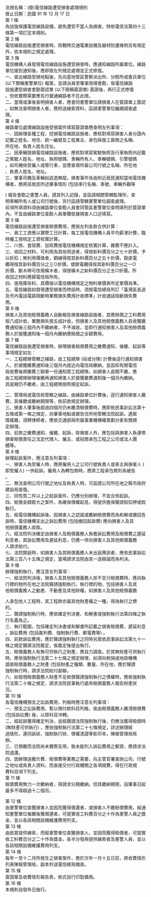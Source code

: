 法規名稱：(廢)電信線路遭受損害處理規則  
廢止日期：民國 91 年 12 月 17 日  
第 1 條  
為加強保護電信線路設備，避免遭受不當人為損害，特依電信法第四十三  
條第一項訂定本規則。  
第 2 條  
電信線路設施遭受損害時，除戰時交通電業設備及器材防護條例另有規定  
外，依本規則之規定處理。  
第 3 條  
電信機構人員發現電信線路設施遭受損害時，應通知線路所屬單位。線路  
單位接到通知後，應即按左列規定處理並正式修復。  
一、查出線路受損地點後，先向當地管區警察派出所、分駐所或憲兵單位  
(以下簡稱憲警單位) 報案，並請派員至肇事現場會勘，俟電信線路  
設施遭受損害會勘簽認單 (以下簡稱簽證單) 簽證後，再行正式修復  
。但依實際需要應先行搶通線路者不在此限。  
二、當場或事後查明損害人者，應會同憲警單位請損害人在簽證單上簽認  
。如無法查明損害人者，應附送線索資料，函請憲警單位繼續調查處  
理。  
第 4 條  
線路單位處理線路設施受損案件填寫簽證單應查明左列事項：  
一、因辦理各種工程，挖損電信線路設施者，應核對填寫損害人身分證內  
記載之姓名、地住、統一編號及工程業主、承包與施工廠商之名稱、  
所在地、負責人姓名住址。  
二、因車輛毀損電信線路設施者，應核對填寫駕駛執照及行車執照內記載  
之駕駛人姓名、地址、執照號碼、車輛所有人、車輛號碼、引擎號碼  
。如司機係受僱人或寄行車，並應查填所屬公司行號之名稱、所在地  
、負責人姓名、地址。  
三、肇事司機及車輛如逃逸無蹤，損害事件係由附近居民通知當地電信機  
構者，應將該居民所述肇事情形 (包括車行名稱、車號、車輛外觀等  


) 報告會勘之憲警人員，請其列入記錄，並函請相關管轄監理所，查  
明車輛所有人或公司行號後，另行函請管轄憲警單位調查處理。  
前項所填資料須由線路單位查勘人員會同管區憲警單位查明填列於簽證單  
內，不宜由線路單位查勘人員單獨依據損害人口述填寫。  
第 5 條  
電信線路設施遭受損害賠償費用，應按左列各款合併計算：  
一、員工工資應以實際工日計算，每工按電信機構人員平均薪津計費，臨  
時僱工按核定工資核實計算。  
二、川旅、食宿費、加班費按電信機構規定核實計算，雜費不應計入。  
三、收回之材料，可利用為其他用途者，得按新料價百分之七十折價，予  
以折扣；無利用價值者，銅線得按其新料價百分之五十折價，鋁皮電  
纜得按其新料價百分之三○折價，塑膠電纜得按其新料價百分之一○  
折價，斷木桿可改用橫木者，得按橫木之新料價百分之五○折價。所  
收回之材料應歸電信局所有。  
四、提用庫存料，其價值以電信機構規定之物料單價表所定單價為準。  
五、電信線路如發現遭受損害而停話時，須按電信總局所訂「臺灣區長途  
及市內電話電路阻斷時業務損失費用計收標準」計收通話阻斷損失費  
用。  
第 6 條  
損害人及其他賠償義務人自動報告損害線路設施者，其應賠償之工料費用  
按八成計收，業務損失按五成計收，但損害人及其他賠償義務人自收獲繳  
費通知後三個月內不繳納者，不予減收，並即行通知損害人及其他賠償義  
務人於接獲通知後一個月內繳納應賠償之全額費用。  
第 7 條  
電信線路設施遭受損害時，辦理損害賠償費用之繳費通知、催繳、起訴等  
事項規定如左：  
一、工程總隊管轄之線路，由工程總隊 (站或分隊) 計費後逕行通知損害  
人，於接獲繳費通知後三個月內就近向電信局繳納，並函知有關電信  
局收費後將繳費三聯單一份通知原工程總隊。如損害人逾期不繳，應  
由工程總隊辦理催繳再通知損害人於接獲繳費通知後一個月內繳納。  
其逾期仍不繳者，由工程總隊按照規定起訴。  


二、管理局或電信局管轄之線路，由線路單位計費後，逕行通知損害人繳  
費，其催繳或繳納期限等，依前款規定辦理。  
三、損害人肇事後超過四個月仍未繳清賠償費時，應即依民事訢訟法第十  
五條或第一條之規定，向肇事地點或被告住所地管轄法院起訴。遇案  
情複雜，須聘律師者，應依交通部與所屬事業機構權責劃分表有關規  
定辦理。  
四、前款之繳費通知、催繳、起訴，除損害人外，應包括與損害人負連帶  
損害賠償責任之法定代理人、僱主、或招商承包工程之公司或法人團  
體等。  
第 8 條  
辦理起訴案件，應注意左列事項：  
一、損害人為受僱人時，應將僱用人之公司行號負責人或車主與損害人 (  
即受僱人) 一併起訴。僱用人為轉包商時，應將工程承包商列為被告  
。  
二、無法查明公司行號之地址及負責人時，可函請公司所在地之縣市政府  
建設局查復。  
三、同性質二件以上之起訴案件，仍應分別辦理，不宜合併起訴。  
四、賠償金額鉅大之案件，為確保債權起見，得提供擔保聲請假扣押或假  
執行。  
五、經電信機構起訴後，因損害人之認諾或繳納賠償費而為和解或撤回告  
訴時，電信機構支出之訴訟費用 (包括撤回起訴費) 應向損害人及其  
他賠償義務人收取。  
六、經法院判決確定由損害人及賠償義務人負擔訴訟費用及賠償費之遲延  
利息者，其訴訟費用及遲延利息，仍應一併向損害人及其他賠償義務  
人請求給付。  
七、法院開庭時，如損害人及其賠償義務人未出庭應訊者，應依民事訴訟  
法第三百八十五條之規定，當場請求法院由其一造辯論而為判決。  
第 9 條  
辦理強制執行，應注意左列事項：  
一、經法院判決後，損害人及其他賠償義務人拒不支付賠償費時，應向執  
行標的物所在地之法院聲請強制執行。執行標的物，包括損害人及其  
他賠償義務人之動產、不動產及其他財權。如損害人及其他賠償義務  


人承包他人工程時，其工程款亦屬其他財產權之一種，得為執行之標  
的。  
二、聲請強制執行時，應依確定判決書、和解書或強制執行法第四條之執  
行名義為之。  
三、執行範圍，包括確定判決書或和解書所記載之損害賠償費，遲延利息  
，訴訟費用 (包括裁判費、強制執行費、郵電費等) 。  
四、前款訴訟費用，應於聲請強制執行之同時另案依民事訴訟法第九十一  
條之規定聲請法院裁定，俟裁定後提出執行。  
五、賠償義務人有無可供執行之財產，應自力調查。於其無財產可供執行  
時，應依強制執行法第二十七條之規定辦理，如須向稅捐或地政機構  
調查賠償義務人之財產 (包括財產之種類、數量、所在地，應於聲請  
強制執行時，請求法院給付副聯。  
六、如發現賠償義務人財產不足抵償聲請強制執行之債權時，應依強制執  
行法第二十條之規定，請求法院民事執行處命賠償義務人報告財產狀  
況。  
第 10 條  
各電信機構預支之訟訴費用，列帳時應注意左列事項：  
一、預支之訟訴費用，暫以預付款科目列帳，俟由賠償義務人繳清賠償費  
(包括訴訟費) 後，以原科目沖轉。  
二、經起訴獲得確定判決，並經聲請法院強制執行後，仍無法獲得賠償時  
(無財產可供執行) ，應依強制執行法第二十七條規定，詳述辦理經  
過情形，連同訴狀、強制執行狀、債權憑證等影印本，陳報管理局核  
辦。  
三、已預繳而法院尚未實際支用，致未能列入訴訟費用之郵資，應請求法  
院退還。  
四、因辦理追繳欠費、賠償費等業務之需要，向主管官署查詢公司、行號  
之地址或負責人資料，而直接交付行政機關之各項規費，得在行政規  
費科目項下列支。  
第 11 條  
賠償費用無力一次繳納者，得請求分期繳納。但其繳納期限，自肇事日起  
最多不得超過十二個月。  


第 12 條  
由憲警單位查獲損害人並因而獲得償還者，或損害人不繳賠償費用，經通  
知憲警單位催繳後獲償還者，可提實收工料費百分之十作為憲警人員之獎  
金，並以各該相關設備維護費用列支。  
第 13 條  
由民眾提供線索，而經憲警單位查獲損害人，並因而獲得賠償者，可提實  
收工料費百分之二十作為獎金，各半分發與提供線索者及憲警人員，並以  
各該相關設備維護費用列支。  
第 14 條  
每年一至十二月所發生之損害案件，應於次年一月十五日前，將收費情形  
列表陳報管理局，副本杪送電信總局備查。  
第 15 條  
簽證單及收費情形報告表，依式自行印製備用。  
第 16 條  
本規則自發布日施行。  


